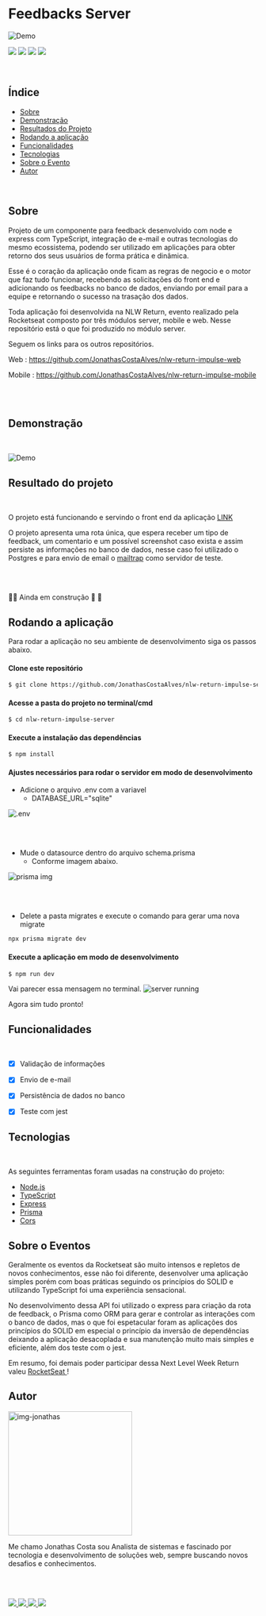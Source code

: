 #  Feedbacks Server
![Demo](./screenshots/feedbacks.png)
 
 
<img src="https://img.shields.io/github/license/JonathasCostaAlves/nlw-return-impulse-web" /> <img src="https://img.shields.io/badge/Node.js-43853D?style=for-the-badge&logo=node.js&logoColor=white" /> <img src="https://img.shields.io/badge/React-20232A?style=for-the-badge&logo=react&logoColor=61DAFB" /> <img src="https://img.shields.io/badge/TypeScript-007ACC?style=for-the-badge&logo=typescript&logoColor=white" />
 
</br>
 
## Índice
 
* [Sobre](#Sobre)
* [Demonstração](#Demonstração)
* [Resultados do Projeto](#Resultado-do-projeto)
* [Rodando a aplicação](#Rodando-a-aplicação)
* [Funcionalidades](#Funcionalidades)
* [Tecnologias](#Tecnologias)
* [Sobre o Evento](#Sobre-o-Evento)
* [Autor](#Autor)
 
</br>
 
## Sobre  
 
 
 
Projeto de um componente para feedback desenvolvido com node e express com TypeScript, integração de e-mail e outras tecnologias do mesmo ecossistema, podendo ser  utilizado em aplicações para obter retorno dos seus usuários de forma prática e dinâmica.
 
Esse é o coração da aplicação onde ficam as regras de negocio e o motor que faz tudo funcionar, recebendo as solicitações do front end e adicionando os feedbacks no banco de dados, enviando por email para a equipe e retornando o sucesso na trasação dos dados.
 
Toda aplicação foi desenvolvida na NLW Return, evento realizado pela Rocketseat composto por três módulos server, mobile e web. Nesse repositório está o que foi produzido no módulo server.
 
Seguem os links para os outros repositórios.
 
 
Web : https://github.com/JonathasCostaAlves/nlw-return-impulse-web

Mobile : <https://github.com/JonathasCostaAlves/nlw-return-impulse-mobile>
 
</br></br>
 
 
 
 
## Demonstração
 
</br>
 
 
![Demo](./screenshots/screenshot.gif) 
 
 
 
 
 
 
## Resultado do projeto
</br>
 
O projeto está funcionando e servindo o front end da aplicação [LINK](https://nlw-return-impulse-web-five-lyart.vercel.app/)

O projeto apresenta uma rota única, que espera receber um tipo de feedback, um comentario e um possível screenshot caso exista e assim persiste as informações no banco de dados, nesse caso foi utilizado o  Postgres e para envio de email o [mailtrap](https://mailtrap.io/) como servidor de teste.

 
</br></br>
 
 
:construction::rocket: Ainda em construção :rocket: :construction:
 
 
## Rodando a aplicação
 
Para rodar a aplicação no seu ambiente de desenvolvimento siga os passos abaixo.
 
 
#### Clone este repositório
```bash
$ git clone https://github.com/JonathasCostaAlves/nlw-return-impulse-server.git
```
#### Acesse a pasta do projeto no terminal/cmd
```bash
$ cd nlw-return-impulse-server
```
#### Execute a instalação das dependências
```bash
$ npm install
```

#### Ajustes necessários para rodar o servidor em modo de desenvolvimento


* Adicione o arquivo .env com a variavel 
  *  DATABASE_URL="sqlite"

![.env](./screenshots/env.jpg)

</br></br>

* Mude o datasource dentro do arquivo schema.prisma
    * Conforme imagem abaixo.
  
![prisma img](./screenshots/prisma.jpg)

</br></br>

* Delete a pasta migrates e execute o comando para gerar uma nova migrate
```bash
npx prisma migrate dev
```

#### Execute a aplicação em modo de desenvolvimento
```bash
$ npm run dev
```
Vai parecer essa mensagem no terminal.
    ![server running](./screenshots/running.jpg)
 

 
Agora sim tudo pronto!
 
 
## Funcionalidades
</br>
 
- [x] Validação de informações 
 
- [x] Envio de e-mail
 
- [x] Persistência de dados no banco

- [x] Teste com jest
 
 
## Tecnologias
</br>
 
As seguintes ferramentas foram usadas na construção do projeto:
 
- [Node.js](https://nodejs.org/en/)
- [TypeScript](https://www.typescriptlang.org/)
- [Express](https://expressjs.com/pt-br/)
- [Prisma](https://www.prisma.io/)
- [Cors](https://www.prisma.io/)

 
## Sobre o Eventos
 
Geralmente os eventos da Rocketseat são muito intensos e repletos de novos conhecimentos, esse não foi diferente, desenvolver uma aplicação simples porém com boas práticas seguindo os princípios do SOLID  e utilizando TypeScript foi uma experiência sensacional.
 
No desenvolvimento dessa API foi utilizado o express para criação da rota de feedback, o Prisma como ORM para gerar e controlar as interações com o banco de dados, mas o que foi espetacular foram as aplicações dos princípios do SOLID em especial o princípio da inversão de dependências deixando a aplicação desacoplada e sua manutenção muito mais simples e eficiente, além dos teste com o jest.
 
Em resumo, foi demais poder participar dessa Next Level Week Return valeu <a href="https://www.rocketseat.com.br/" target="_blank"> RocketSeat </a>!
 
## Autor
   
 
 
 <img src="./screenshots/img-jonathas.png" alt="img-jonathas" width="250"></img>
 
 
   Me chamo Jonathas Costa sou Analista de sistemas e fascinado por tecnologia e desenvolvimento de soluções web, sempre buscando novos desafios e conhecimentos.
 
</br></br>
 
<a href="https://www.instagram.com/jonathascostadev/" >
    <img src="https://img.shields.io/badge/Instagram-E4405F?style=for-the-badge&logo=instagram&logoColor=white">
 
</a>
 
<a href="https://www.linkedin.com/in/jonathas-costa-86210a21a/" >
    <img src="https://img.shields.io/badge/LinkedIn-0077B5?style=for-the-badge&logo=linkedin&logoColor=white">
 
</a>
 
<a href="https://mailito:jcalves182@gmail.com/" >
    <img src="https://img.shields.io/badge/Gmail-D14836?style=for-the-badge&logo=gmail&logoColor=white">
 
</a>
<a href="https://github.com/JonathasCostaAlves" >
    <img src="https://img.shields.io/badge/GitHub-100000?style=for-the-badge&logo=github&logoColor=white">
 
</a>
 
 
 

